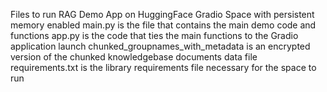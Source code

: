 Files to run RAG Demo App on HuggingFace Gradio Space with persistent memory enabled
main.py is the file that contains the main demo code and functions
app.py is the code that ties the main functions to the Gradio application launch
chunked_groupnames_with_metadata is an encrypted version of the chunked knowledgebase documents data file
requirements.txt is the library requirements file necessary for the space to run